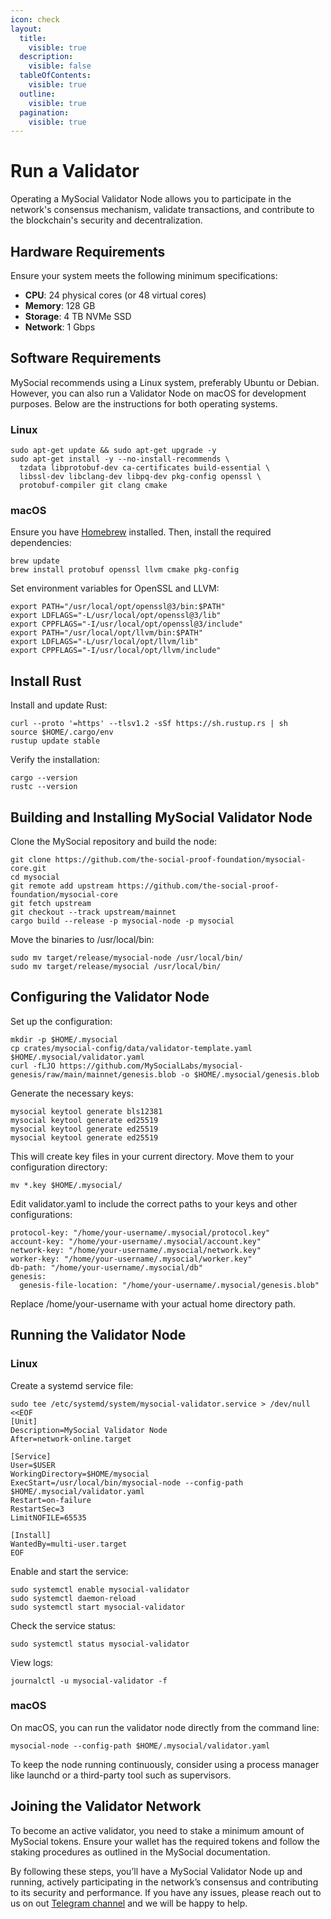 ```yaml
---
icon: check
layout:
  title:
    visible: true
  description:
    visible: false
  tableOfContents:
    visible: true
  outline:
    visible: true
  pagination:
    visible: true
---
```


# Run a Validator

Operating a MySocial Validator Node allows you to participate in the network's consensus mechanism, validate transactions, and contribute to the blockchain's security and decentralization.

## Hardware Requirements

Ensure your system meets the following minimum specifications:

* **CPU**: 24 physical cores (or 48 virtual cores)
* **Memory**: 128 GB
* **Storage**: 4 TB NVMe SSD
* **Network**: 1 Gbps

## Software Requirements

MySocial recommends using a Linux system, preferably Ubuntu or Debian. However, you can also run a Validator Node on macOS for development purposes. Below are the instructions for both operating systems.

### Linux

```
sudo apt-get update && sudo apt-get upgrade -y
sudo apt-get install -y --no-install-recommends \
  tzdata libprotobuf-dev ca-certificates build-essential \
  libssl-dev libclang-dev libpq-dev pkg-config openssl \
  protobuf-compiler git clang cmake
```

### macOS

Ensure you have [Homebrew](https://brew.sh/) installed. Then, install the required dependencies:

```
brew update
brew install protobuf openssl llvm cmake pkg-config
```

Set environment variables for OpenSSL and LLVM:

```
export PATH="/usr/local/opt/openssl@3/bin:$PATH"
export LDFLAGS="-L/usr/local/opt/openssl@3/lib"
export CPPFLAGS="-I/usr/local/opt/openssl@3/include"
export PATH="/usr/local/opt/llvm/bin:$PATH"
export LDFLAGS="-L/usr/local/opt/llvm/lib"
export CPPFLAGS="-I/usr/local/opt/llvm/include"
```

## Install Rust

Install and update Rust:

```
curl --proto '=https' --tlsv1.2 -sSf https://sh.rustup.rs | sh
source $HOME/.cargo/env
rustup update stable
```

Verify the installation:

```
cargo --version
rustc --version
```

## Building and Installing MySocial Validator Node

Clone the MySocial repository and build the node:

```
git clone https://github.com/the-social-proof-foundation/mysocial-core.git
cd mysocial
git remote add upstream https://github.com/the-social-proof-foundation/mysocial-core
git fetch upstream
git checkout --track upstream/mainnet
cargo build --release -p mysocial-node -p mysocial
```

Move the binaries to /usr/local/bin:

```
sudo mv target/release/mysocial-node /usr/local/bin/
sudo mv target/release/mysocial /usr/local/bin/
```

## Configuring the Validator Node

Set up the configuration:

```
mkdir -p $HOME/.mysocial
cp crates/mysocial-config/data/validator-template.yaml $HOME/.mysocial/validator.yaml
curl -fLJO https://github.com/MySocialLabs/mysocial-genesis/raw/main/mainnet/genesis.blob -o $HOME/.mysocial/genesis.blob
```

Generate the necessary keys:

```
mysocial keytool generate bls12381
mysocial keytool generate ed25519
mysocial keytool generate ed25519
mysocial keytool generate ed25519
```

This will create key files in your current directory. Move them to your configuration directory:

```
mv *.key $HOME/.mysocial/
```

Edit validator.yaml to include the correct paths to your keys and other configurations:

```
protocol-key: "/home/your-username/.mysocial/protocol.key"
account-key: "/home/your-username/.mysocial/account.key"
network-key: "/home/your-username/.mysocial/network.key"
worker-key: "/home/your-username/.mysocial/worker.key"
db-path: "/home/your-username/.mysocial/db"
genesis:
  genesis-file-location: "/home/your-username/.mysocial/genesis.blob"
```

Replace /home/your-username with your actual home directory path.

## Running the Validator Node

### Linux

Create a systemd service file:

```
sudo tee /etc/systemd/system/mysocial-validator.service > /dev/null <<EOF
[Unit]
Description=MySocial Validator Node
After=network-online.target

[Service]
User=$USER
WorkingDirectory=$HOME/mysocial
ExecStart=/usr/local/bin/mysocial-node --config-path $HOME/.mysocial/validator.yaml
Restart=on-failure
RestartSec=3
LimitNOFILE=65535

[Install]
WantedBy=multi-user.target
EOF
```

Enable and start the service:

```
sudo systemctl enable mysocial-validator
sudo systemctl daemon-reload
sudo systemctl start mysocial-validator
```

Check the service status:

```
sudo systemctl status mysocial-validator
```

View logs:

```
journalctl -u mysocial-validator -f
```

### macOS

On macOS, you can run the validator node directly from the command line:

```
mysocial-node --config-path $HOME/.mysocial/validator.yaml
```

To keep the node running continuously, consider using a process manager like launchd or a third-party tool such as supervisors.

## Joining the Validator Network

To become an active validator, you need to stake a minimum amount of MySocial tokens. Ensure your wallet has the required tokens and follow the staking procedures as outlined in the MySocial documentation.

By following these steps, you’ll have a MySocial Validator Node up and running, actively participating in the network’s consensus and contributing to its security and performance. If you have any issues, please reach out to us on out [Telegram channel](https://t.me/mysocial_chain) and we will be happy to help.
